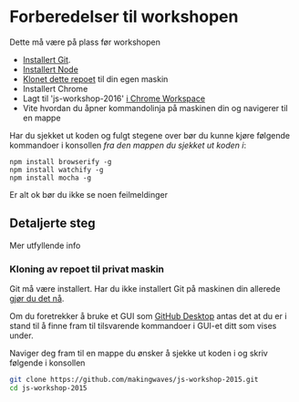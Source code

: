 # Forberedelser til workshopen

Dette må være på plass før workshopen
- [Installert Git](https://git-scm.com/downloads). 
- [Installert Node](https://nodejs.org)
- [Klonet dette repoet](#kloning-av-repoet-til-privat-maskin) til din egen maskin
- Installert Chrome
- Lagt til 'js-workshop-2016' [i Chrome Workspace](https://developer.chrome.com/devtools/docs/workspaces)
- Vite hvordan du åpner kommandolinja på maskinen din og navigerer til en mappe

Har du sjekket ut koden og fulgt stegene over bør du kunne kjøre følgende kommandoer i konsollen _fra den mappen du sjekket ut koden i_:
```
npm install browserify -g 
npm install watchify -g
npm install mocha -g
```
Er alt ok bør du ikke se noen feilmeldinger

## Detaljerte steg

Mer utfyllende info 

### Kloning av repoet til privat maskin

Git må være installert. Har du ikke installert Git på maskinen din allerede [gjør du det nå](https://git-scm.com/downloads). 

Om du foretrekker å bruke et GUI som [GitHub Desktop](https://desktop.github.com) antas det at du er i stand til å finne fram til tilsvarende kommandoer i GUI-et ditt som vises under.

Naviger deg fram til en mappe du ønsker å sjekke ut koden i og skriv følgende i konsollen
```bash
git clone https://github.com/makingwaves/js-workshop-2015.git
cd js-workshop-2015
```
